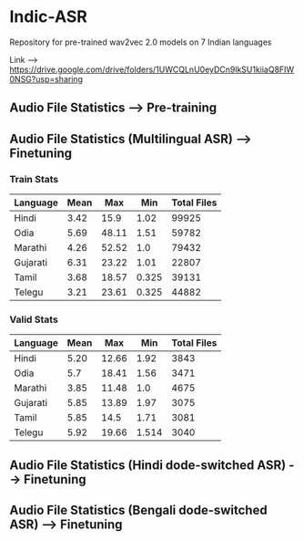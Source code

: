 # Indic-ASR
Repository for pre-trained wav2vec 2.0 models on 7 Indian languages

Link --> https://drive.google.com/drive/folders/1UWCQLnU0eyDCn9lkSU1kiiaQ8FIW0NSG?usp=sharing

## Audio File Statistics --> Pre-training


## Audio File Statistics (Multilingual ASR) --> Finetuning

### Train Stats

Language | Mean | Max | Min | Total Files 
--- | --- | --- | --- |---
Hindi | 3.42 | 15.9 | 1.02 | 99925
Odia | 5.69 | 48.11 | 1.51 | 59782 
Marathi | 4.26 | 52.52 | 1.0 | 79432
Gujarati | 6.31 | 23.22 | 1.01 | 22807 
Tamil | 3.68 | 18.57 | 0.325 | 39131 
Telegu | 3.21 | 23.61 | 0.325 | 44882


### Valid Stats

Language | Mean | Max | Min | Total Files 
--- | --- | --- | --- |---
Hindi | 5.20 | 12.66 | 1.92 | 3843
Odia | 5.7 | 18.41 | 1.56 | 3471 
Marathi | 3.85 | 11.48 | 1.0 | 4675
Gujarati | 5.85 | 13.89 | 1.97 | 3075 
Tamil | 5.85 | 14.5 | 1.71 | 3081 
Telegu | 5.92 | 19.66 | 1.514 | 3040

## Audio File Statistics (Hindi dode-switched ASR) --> Finetuning


## Audio File Statistics (Bengali dode-switched ASR) --> Finetuning
